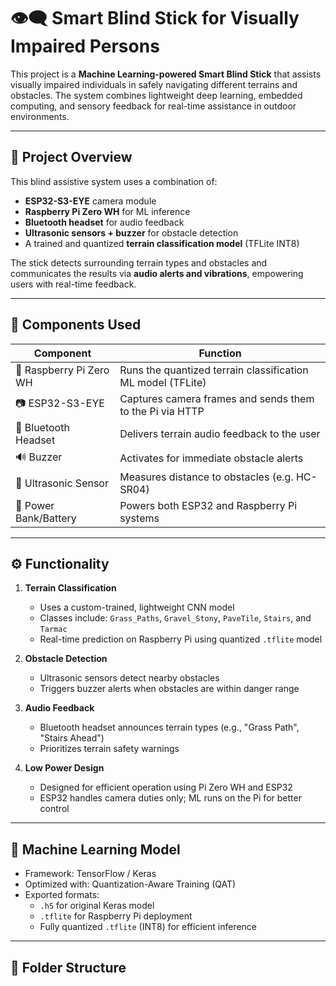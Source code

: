 # 👁️‍🗨️ Smart Blind Stick for Visually Impaired Persons

This project is a **Machine Learning-powered Smart Blind Stick** that assists visually impaired individuals in safely navigating different terrains and obstacles. The system combines lightweight deep learning, embedded computing, and sensory feedback for real-time assistance in outdoor environments.

---

## 🧠 Project Overview

This blind assistive system uses a combination of:

- **ESP32-S3-EYE** camera module
- **Raspberry Pi Zero WH** for ML inference
- **Bluetooth headset** for audio feedback
- **Ultrasonic sensors + buzzer** for obstacle detection
- A trained and quantized **terrain classification model** (TFLite INT8)

The stick detects surrounding terrain types and obstacles and communicates the results via **audio alerts and vibrations**, empowering users with real-time feedback.

---

## 🔧 Components Used

| Component             | Function                                                       |
|-----------------------|----------------------------------------------------------------|
| 🧠 Raspberry Pi Zero WH | Runs the quantized terrain classification ML model (TFLite)     |
| 📷 ESP32-S3-EYE         | Captures camera frames and sends them to the Pi via HTTP       |
| 🦻 Bluetooth Headset    | Delivers terrain audio feedback to the user                   |
| 🔊 Buzzer               | Activates for immediate obstacle alerts                        |
| 📏 Ultrasonic Sensor    | Measures distance to obstacles (e.g. HC-SR04)                  |
| 🔋 Power Bank/Battery   | Powers both ESP32 and Raspberry Pi systems                    |

---

## ⚙️ Functionality

1. **Terrain Classification**
   - Uses a custom-trained, lightweight CNN model
   - Classes include: `Grass_Paths`, `Gravel_Stony`, `PaveTile`, `Stairs`, and `Tarmac`
   - Real-time prediction on Raspberry Pi using quantized `.tflite` model

2. **Obstacle Detection**
   - Ultrasonic sensors detect nearby obstacles
   - Triggers buzzer alerts when obstacles are within danger range

3. **Audio Feedback**
   - Bluetooth headset announces terrain types (e.g., "Grass Path", "Stairs Ahead")
   - Prioritizes terrain safety warnings

4. **Low Power Design**
   - Designed for efficient operation using Pi Zero WH and ESP32
   - ESP32 handles camera duties only; ML runs on the Pi for better control

---

## 🧠 Machine Learning Model

- Framework: TensorFlow / Keras
- Optimized with: Quantization-Aware Training (QAT)
- Exported formats:
  - `.h5` for original Keras model
  - `.tflite` for Raspberry Pi deployment
  - Fully quantized `.tflite` (INT8) for efficient inference

---

## 📁 Folder Structure

